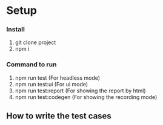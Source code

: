 # Setup

### Install

1. git clone project
2. npm i

### Command to run

1. npm run test (For headless mode)
2. npm run test:ui (For ui mode)
3. npm run test:report (For showing the report by html)
4. npm run test:codegen (For showing the recording mode)

## How to write the test cases
